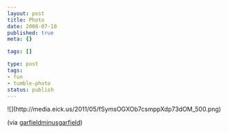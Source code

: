```yaml
---
layout: post
title: Photo
date: 2008-07-10
published: true
meta: {}

tags: []

type: post
tags:
- fun
- tumble-photo
status: publish
---
```

<div class="figure">            ![](http://media.eick.us/2011/05/fSymsOGXOb7csmppXdp73dOM_500.png)        </div>

(via [garfieldminusgarfield](http://garfieldminusgarfield.net/))

